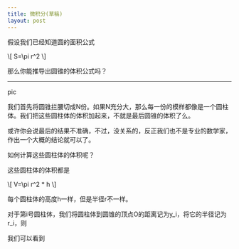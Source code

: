 ```yaml
---
title: 微积分(草稿)
layout: post
---
```


假设我们已经知道圆的面积公式

\\[
S=\pi r^2
\\]

那么你能推导出圆锥的体积公式吗？

---

pic


我们首先将圆锥拦腰切成N份。如果N充分大，那么每一份的模样都像是一个圆柱体。我们把这些圆柱体的体积加起来，不就是最后圆锥的体积了么。

或许你会说最后的结果不准确，不过，没关系的，反正我们也不是专业的数学家，作出一个大概的结论就可以了。

如何计算这些圆柱体的体积呢？

这些圆柱体的体积都是

\\[
V=\pi r^2 * h
\\]

每个圆柱体的高度h一样，但是半径r不一样。

对于第i号圆柱体，我们将圆柱体到圆锥的顶点O的距离记为y_i，将它的半径记为r_i，则

我们可以看到
